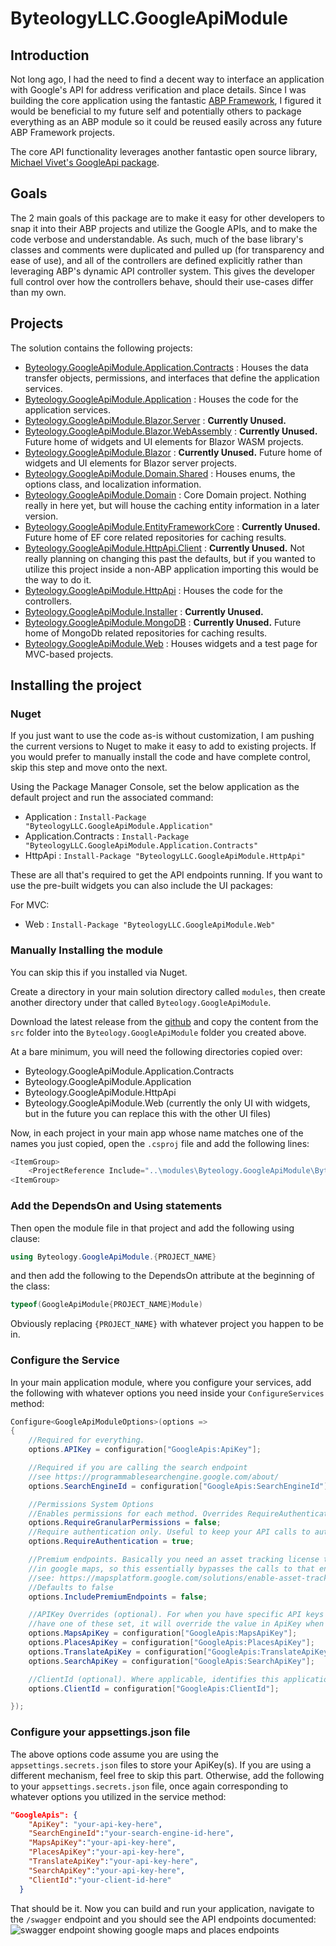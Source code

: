 # ByteologyLLC.GoogleApiModule

## Introduction

Not long ago, I had the need to find a decent way to interface an application with Google's API for address verification and place details. Since I was building the core application using the fantastic [ABP Framework](https://abp.io/?utm_source=affiliate-experts&utm_medium=dboutwell), I figured it would be beneficial to my future self and potentially others to package everything as an ABP module so it could be reused easily across any future ABP Framework projects.

The core API functionality leverages another fantastic open source library, [Michael Vivet's GoogleApi package](https://github.com/vivet/GoogleApi).

## Goals

The 2 main goals of this package are to make it easy for other developers to snap it into their ABP projects and utilize the Google APIs, and to make the code verbose and understandable. As such, much of the base library's classes and comments were duplicated and pulled up (for transparency and ease of use), and all of the controllers are defined explicitly rather than leveraging ABP's dynamic API controller system. This gives the developer full control over how the controllers behave, should their use-cases differ than my own.

## Projects

The solution contains the following projects:

- [Byteology.GoogleApiModule.Application.Contracts](src/Byteology.GoogleApiModule.Application.Contracts/readme.md) : Houses the data transfer objects, permissions, and interfaces that define the application services.
- [Byteology.GoogleApiModule.Application](src/Byteology.GoogleApiModule.Application/readme.md) : Houses the code for the application services.
- [Byteology.GoogleApiModule.Blazor.Server](src/Byteology.GoogleApiModule.Blazor.Server/readme.md) : **Currently Unused.**
- [Byteology.GoogleApiModule.Blazor.WebAssembly](src/Byteology.GoogleApiModule.Blazor.WebAssembly/readme.md) :  **Currently Unused.** Future home of widgets and UI elements for Blazor WASM projects.
- [Byteology.GoogleApiModule.Blazor](src/Byteology.GoogleApiModule.Blazor/readme.md) : **Currently Unused.** Future home of widgets and UI elements for Blazor server projects.
- [Byteology.GoogleApiModule.Domain.Shared](src/Byteology.GoogleApiModule.Domain.Shared/readme.md) : Houses enums, the options class, and localization information.
- [Byteology.GoogleApiModule.Domain](src/Byteology.GoogleApiModule.Domain/readme.md) : Core Domain project. Nothing really in here yet, but will house the caching entity information in a later version.
- [Byteology.GoogleApiModule.EntityFrameworkCore](src/Byteology.GoogleApiModule.EntityFrameworkCore/readme.md) : **Currently Unused.** Future home of EF core related repositories for caching results.
- [Byteology.GoogleApiModule.HttpApi.Client](src/Byteology.GoogleApiModule./readme.md) : **Currently Unused.** Not really planning on changing this past the defaults, but if you wanted to utilize this project inside a non-ABP application importing this would be the way to do it.
- [Byteology.GoogleApiModule.HttpApi](src/Byteology.GoogleApiModule.HttpApi/readme.md) : Houses the code for the controllers.
- [Byteology.GoogleApiModule.Installer](src/Byteology.GoogleApiModule.Installer/readme.md) : **Currently Unused.**
- [Byteology.GoogleApiModule.MongoDB](src/Byteology.GoogleApiModule.MongoDB/readme.md) : **Currently Unused.** Future home of MongoDb related repositories for caching results.
- [Byteology.GoogleApiModule.Web](src/Byteology.GoogleApiModule.Web/readme.md) : Houses widgets and a test page for MVC-based projects.

## Installing the project

### Nuget

If you just want to use the code as-is without customization, I am pushing the current versions to Nuget to make it easy to add to existing projects. If you would prefer to manually install the code and have complete control, skip this step and move onto the next.

Using the Package Manager Console, set the below application as the default project and run the associated command:

- Application : `Install-Package "ByteologyLLC.GoogleApiModule.Application"`
- Application.Contracts : `Install-Package "ByteologyLLC.GoogleApiModule.Application.Contracts"`
- HttpApi : `Install-Package "ByteologyLLC.GoogleApiModule.HttpApi"`

These are all that's required to get the API endpoints running. If you want to use the pre-built widgets you can also include the UI packages:

For MVC:

- Web : `Install-Package "ByteologyLLC.GoogleApiModule.Web"`

### Manually Installing the module

You can skip this if you installed via Nuget.

Create a directory in your main solution directory called `modules`, then create another directory under that called `Byteology.GoogleApiModule`.

Download the latest release from the [github](https://github.com/Byteology-LLC/Byteology.GoogleApiModule) and copy the content from the `src` folder into the `Byteology.GoogleApiModule` folder you created above.

At a bare minimum, you will need the following directories copied over:

- Byteology.GoogleApiModule.Application.Contracts
- Byteology.GoogleApiModule.Application
- Byteology.GoogleApiModule.HttpApi
- Byteology.GoogleApiModule.Web (currently the only UI with widgets, but in the future you can replace this with the other UI files)

Now, in each project in your main app whose name matches one of the names you just copied, open the `.csproj` file and add the following lines:

``` C#
<ItemGroup>
    <ProjectReference Include="..\modules\Byteology.GoogleApiModule\Byteology.GoogleApiModule.{PROJECT_NAME}\Byteology.GoogleApiModule.{PROJECT_NAME}.csproj" />
<ItemGroup>
```

### Add the DependsOn and Using statements

Then open the module file in that project and add the following using clause:

```C#
using Byteology.GoogleApiModule.{PROJECT_NAME}
```

and then add the following to the DependsOn attribute at the beginning of the class:

```C#
typeof(GoogleApiModule{PROJECT_NAME}Module)
```

Obviously replacing `{PROJECT_NAME}` with whatever project you happen to be in.

### Configure the Service

In your main application module, where you configure your services, add the following with whatever options you need inside your `ConfigureServices` method:

```C#
Configure<GoogleApiModuleOptions>(options =>
{
    //Required for everything.
    options.APIKey = configuration["GoogleApis:ApiKey"];

    //Required if you are calling the search endpoint
    //see https://programmablesearchengine.google.com/about/
    options.SearchEngineId = configuration["GoogleApis:SearchEngineId"];

    //Permissions System Options
    //Enables permissions for each method. Overrides RequireAuthentication. Defaults to false.
    options.RequireGranularPermissions = false;
    //Require authentication only. Useful to keep your API calls to authenticated users and keep usage low. Defaults to true.
    options.RequireAuthentication = true;

    //Premium endpoints. Basically you need an asset tracking license to use the speedlimits endpoint
    //in google maps, so this essentially bypasses the calls to that endpoint to avoid errors.
    //see: https://mapsplatform.google.com/solutions/enable-asset-tracking/
    //Defaults to false
    options.IncludePremiumEndpoints = false;

    //APIKey Overrides (optional). For when you have specific API keys for the specific endpoints. If you
    //have one of these set, it will override the value in ApiKey when the call is made to the associated endpoint.
    options.MapsApiKey = configuration["GoogleApis:MapsApiKey"];
    options.PlacesApiKey = configuration["GoogleApis:PlacesApiKey"];
    options.TranslateApiKey = configuration["GoogleApis:TranslateApiKey"];
    options.SearchApiKey = configuration["GoogleApis:SearchApiKey"];

    //ClientId (optional). Where applicable, identifies this application to the API via this value.
    options.ClientId = configuration["GoogleApis:ClientId"];

});
```

### Configure your appsettings.json file

The above options code assume you are using the `appsettings.secrets.json` files to store your ApiKey(s). If you are using a different mechanism, feel free to skip this part. Otherwise, add the following to your `appsettings.secrets.json` file, once again corresponding to whatever options you utilized in the service method:

```JSON
"GoogleApis": {
    "ApiKey": "your-api-key-here",
    "SearchEngineId":"your-search-engine-id-here",
    "MapsApiKey":"your-api-key-here",
    "PlacesApiKey":"your-api-key-here",
    "TranslateApiKey":"your-api-key-here",
    "SearchApiKey":"your-api-key-here",
    "ClientId":"your-client-id-here"
  }
```

That should be it. Now you can build and run your application, navigate to the `/swagger` endpoint and you should see the API endpoints documented:
![swagger endpoint showing google maps and places endpoints](images/swagger.png)
